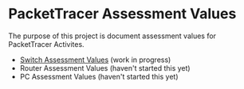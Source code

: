 # PacketTracer Assessment Values
The purpose of this project is document assessment values for PacketTracer Activites. 

* [Switch Assessment Values](/PacketTracer_Assessment_Switch_Value_Guide.md) (work in progress)
* Router Assessment Values (haven't started this yet)
* PC Assessment Values (haven't started this yet)
